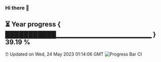 ### Hi there 👋
⏳ Year progress { ███████████▁▁▁▁▁▁▁▁▁▁▁▁▁▁▁▁▁▁▁ } 39.19 %
---
⏰ Updated on Wed, 24 May 2023 01:14:06 GMT
![Progress Bar CI](https://github.com/liununu/liununu/workflows/Progress%20Bar%20CI/badge.svg)
